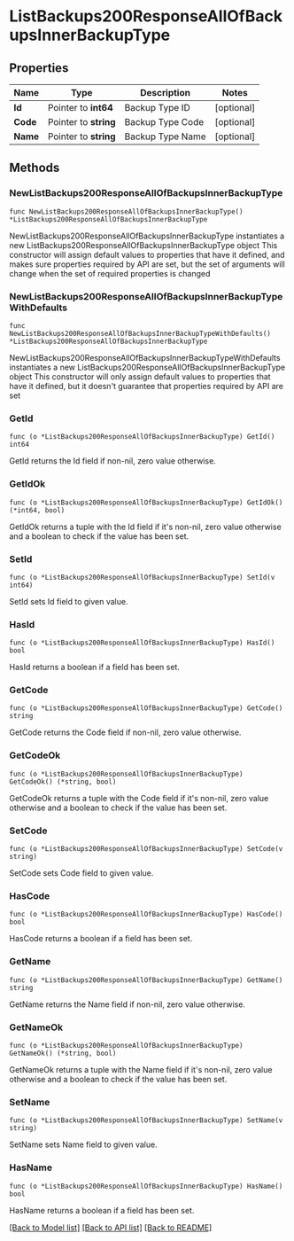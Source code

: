 # ListBackups200ResponseAllOfBackupsInnerBackupType

## Properties

Name | Type | Description | Notes
------------ | ------------- | ------------- | -------------
**Id** | Pointer to **int64** | Backup Type ID | [optional] 
**Code** | Pointer to **string** | Backup Type Code | [optional] 
**Name** | Pointer to **string** | Backup Type Name | [optional] 

## Methods

### NewListBackups200ResponseAllOfBackupsInnerBackupType

`func NewListBackups200ResponseAllOfBackupsInnerBackupType() *ListBackups200ResponseAllOfBackupsInnerBackupType`

NewListBackups200ResponseAllOfBackupsInnerBackupType instantiates a new ListBackups200ResponseAllOfBackupsInnerBackupType object
This constructor will assign default values to properties that have it defined,
and makes sure properties required by API are set, but the set of arguments
will change when the set of required properties is changed

### NewListBackups200ResponseAllOfBackupsInnerBackupTypeWithDefaults

`func NewListBackups200ResponseAllOfBackupsInnerBackupTypeWithDefaults() *ListBackups200ResponseAllOfBackupsInnerBackupType`

NewListBackups200ResponseAllOfBackupsInnerBackupTypeWithDefaults instantiates a new ListBackups200ResponseAllOfBackupsInnerBackupType object
This constructor will only assign default values to properties that have it defined,
but it doesn't guarantee that properties required by API are set

### GetId

`func (o *ListBackups200ResponseAllOfBackupsInnerBackupType) GetId() int64`

GetId returns the Id field if non-nil, zero value otherwise.

### GetIdOk

`func (o *ListBackups200ResponseAllOfBackupsInnerBackupType) GetIdOk() (*int64, bool)`

GetIdOk returns a tuple with the Id field if it's non-nil, zero value otherwise
and a boolean to check if the value has been set.

### SetId

`func (o *ListBackups200ResponseAllOfBackupsInnerBackupType) SetId(v int64)`

SetId sets Id field to given value.

### HasId

`func (o *ListBackups200ResponseAllOfBackupsInnerBackupType) HasId() bool`

HasId returns a boolean if a field has been set.

### GetCode

`func (o *ListBackups200ResponseAllOfBackupsInnerBackupType) GetCode() string`

GetCode returns the Code field if non-nil, zero value otherwise.

### GetCodeOk

`func (o *ListBackups200ResponseAllOfBackupsInnerBackupType) GetCodeOk() (*string, bool)`

GetCodeOk returns a tuple with the Code field if it's non-nil, zero value otherwise
and a boolean to check if the value has been set.

### SetCode

`func (o *ListBackups200ResponseAllOfBackupsInnerBackupType) SetCode(v string)`

SetCode sets Code field to given value.

### HasCode

`func (o *ListBackups200ResponseAllOfBackupsInnerBackupType) HasCode() bool`

HasCode returns a boolean if a field has been set.

### GetName

`func (o *ListBackups200ResponseAllOfBackupsInnerBackupType) GetName() string`

GetName returns the Name field if non-nil, zero value otherwise.

### GetNameOk

`func (o *ListBackups200ResponseAllOfBackupsInnerBackupType) GetNameOk() (*string, bool)`

GetNameOk returns a tuple with the Name field if it's non-nil, zero value otherwise
and a boolean to check if the value has been set.

### SetName

`func (o *ListBackups200ResponseAllOfBackupsInnerBackupType) SetName(v string)`

SetName sets Name field to given value.

### HasName

`func (o *ListBackups200ResponseAllOfBackupsInnerBackupType) HasName() bool`

HasName returns a boolean if a field has been set.


[[Back to Model list]](../README.md#documentation-for-models) [[Back to API list]](../README.md#documentation-for-api-endpoints) [[Back to README]](../README.md)


